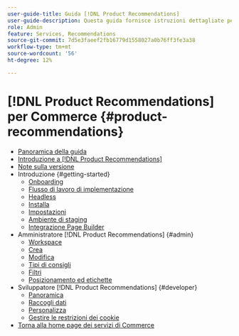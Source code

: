 ```yaml
---
user-guide-title: Guida [!DNL Product Recommendations]
user-guide-description: Questa guida fornisce istruzioni dettagliate per l'utilizzo di  [!DNL Product Recommendations]  da Adobe Commerce.
role: Admin
feature: Services, Recommendations
source-git-commit: 7d5e3faeef2fb16779d1558027a0b76ff3fe3a38
workflow-type: tm+mt
source-wordcount: '56'
ht-degree: 12%

---
```


# [!DNL Product Recommendations] per Commerce {#product-recommendations}

- [Panoramica della guida](guide-overview.md)
- [Introduzione a  [!DNL Product Recommendations]](overview.md)
- [Note sulla versione](release-notes.md)
- Introduzione {#getting-started}
   - [Onboarding](onboarding.md)
   - [Flusso di lavoro di implementazione](implementation-workflow.md)
   - [Headless](headless.md)
   - [Installa](install-configure.md)
   - [Impostazioni](settings.md)
   - [Ambiente di staging](staging-environment.md)
   - [Integrazione Page Builder](page-builder.md)
- Amministratore [!DNL Product Recommendations] {#admin}
   - [Workspace](workspace.md)
   - [Crea](create.md)
   - [Modifica](edit.md)
   - [Tipi di consigli](type.md)
   - [Filtri](filters.md)
   - [Posizionamento ed etichette](placement.md)
- Sviluppatore [!DNL Product Recommendations] {#developer}
   - [Panoramica](development-overview.md)
   - [Raccogli dati](events.md)
   - [Personalizza](customize.md)
   - [Gestire le restrizioni dei cookie](setting-cookie.md)
- [Torna alla home page dei servizi di Commerce](https://experienceleague.adobe.com/docs/commerce/user-guides/home.html?lang=it)
